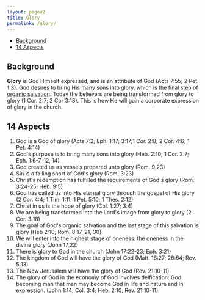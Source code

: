 ```yaml
---
layout: pagev2
title: Glory
permalink: /glory/
---
```

- [Background](#background)
- [14 Aspects](#14-aspects)

## Background

**Glory** is God Himself expressed, and is an attribute of God (Acts 7:55; 2 Pet. 1:3). God desires to bring His many sons into glory, which is the [final step of organic salvation](../glorification). Today the believers are being transformed from glory to glory (1 Cor. 2:7; 2 Cor 3:18). This is how He will gain a corporate expression of glory in the church. 

## 14 Aspects

1. God is a God of glory (Acts 7:2; Eph. 1:17; 3:17;1 Cor. 2:8; 2 Cor. 4:6; 1 Pet. 4:14)
2. God's purpose is to bring many sons into glory (Heb. 2:10; 1 Cor. 2:7; Eph. 1:6-7, 12, 14)
3. God created us as vessels prepared unto glory (Rom. 9:23) 
4. Sin is a falling short of God's glory (Rom. 3:23)
5. Christ's redemption has fulfilled the requirements of God's glory (Rom. 3:24-25; Heb. 9:5)
6. God has called us into His eternal glory through the gospel of His glory (2 Cor. 4:4; 1 Tim. 1:11; 1 Pet. 5:10; 1 Thes. 2:12)
7. Christ in us is the hope of glory (Col. 1:27; 3:4)
8. We are being transformed into the Lord's image from glory to glory (2 Cor. 3:18)
9. The goal of God's organic salvation and the last stage of this salvation is glory (Heb 2:10; Rom. 8:17, 21, 30)
10. We will enter into the highest stage of oneness: the oneness in the divine glory (John 17:22)
11. There is glory to God in the church (John 17:22-23; Eph. 3:21)
12. The kingdom of God will have the glory of God (Matt. 16:27; 26:64; Rev. 5:13)
13. The New Jerusalem will have the glory of God (Rev. 21:10-11)
14. The glory of God in the economy of God involves deification: God becoming man that man may become God in life and nature and in expression. (John 1:14; Col. 3:4; Heb. 2:10; Rev. 21:10-11)